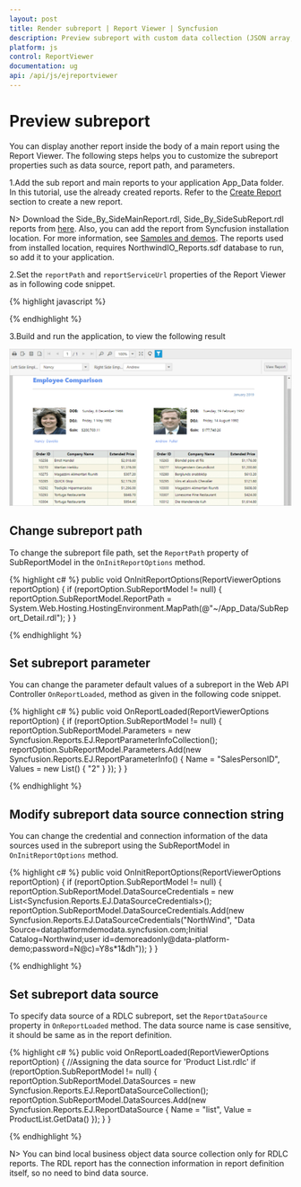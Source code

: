 ```yaml
---
layout: post
title: Render subreport | Report Viewer | Syncfusion
description: Preview subreport with custom data collection (JSON array, IList, DataSet, and DataTable) and parameter using JavaScript Report Viewer.
platform: js
control: ReportViewer
documentation: ug
api: /api/js/ejreportviewer
---
```


# Preview subreport

You can display another report inside the body of a main report using the Report Viewer. The following steps helps you to customize the subreport properties such as data source, report path, and parameters.

1.Add the sub report and main reports to your application App_Data folder. In this tutorial, use the already created reports. Refer to the [Create Report](/js/reportviewer/how-to/create-report) section to create a new report.

N> Download the Side_By_SideMainReport.rdl, Side_By_SideSubReport.rdl reports from [here](http://www.syncfusion.com/downloads/support/directtrac/general/ze/Subreports-1004880284). Also, you can add the report from Syncfusion installation location. For more information, see [Samples and demos](/js/reportviewer/samples-and-demos). The reports used from installed location, requires NorthwindIO_Reports.sdf database to run, so add it to your application.

2.Set the `reportPath` and `reportServiceUrl` properties of the Report Viewer as in following code snippet.

{% highlight javascript %}
        <script type="text/javascript">
            $(function () {
                $("#viewer").ejReportViewer({
                    reportServiceUrl: "/api/ReportsApi",
                    reportPath: '~/App_Data/Side_By_SideMainReport.rdl',
                });
            });
        </script>

{% endhighlight %}

3.Build and run the application, to view the following result

![Employee comparison using subreport report item](images/getting-started/side-by-side-subreport.png)

## Change subreport path
To change the subreport file path, set the `ReportPath` property of SubReportModel in the `OnInitReportOptions` method.

{% highlight c# %}
        public void OnInitReportOptions(ReportViewerOptions reportOption)
        {
            if (reportOption.SubReportModel != null)
            {
                reportOption.SubReportModel.ReportPath = System.Web.Hosting.HostingEnvironment.MapPath(@"~/App_Data/SubReport_Detail.rdl");
            }
        }

{% endhighlight %}

## Set subreport parameter
You can change the parameter default values of a subreport in the Web API Controller `OnReportLoaded`, method as given in the following code snippet.

{% highlight c# %}
        public void OnReportLoaded(ReportViewerOptions reportOption)
        {
            if (reportOption.SubReportModel != null)
            {
                reportOption.SubReportModel.Parameters = new Syncfusion.Reports.EJ.ReportParameterInfoCollection();
                reportOption.SubReportModel.Parameters.Add(new Syncfusion.Reports.EJ.ReportParameterInfo()
                {
                    Name = "SalesPersonID",
                    Values = new List<string>() { "2" }
                });
            }
        }

{% endhighlight %}

## Modify subreport data source connection string
You can change the credential and connection information of the data sources used in the subreport using the SubReportModel in `OnInitReportOptions` method.

{% highlight c# %}
        public void OnInitReportOptions(ReportViewerOptions reportOption)
        {
            if (reportOption.SubReportModel != null)
            {
                reportOption.SubReportModel.DataSourceCredentials = new List<Syncfusion.Reports.EJ.DataSourceCredentials>();
                reportOption.SubReportModel.DataSourceCredentials.Add(new Syncfusion.Reports.EJ.DataSourceCredentials("NorthWind", "Data Source=dataplatformdemodata.syncfusion.com;Initial Catalog=Northwind;user id=demoreadonly@data-platform-demo;password=N@c)=Y8s*1&dh"));
            }
        }

{% endhighlight %}

## Set subreport data source
To specify data source of a RDLC subreport, set the `ReportDataSource` property in `OnReportLoaded` method. The data source name is case sensitive, it should be same as in the report definition.

{% highlight c# %}
        public void OnReportLoaded(ReportViewerOptions reportOption)
        {
            //Assigning the data source for 'Product List.rdlc'
            if (reportOption.SubReportModel != null)
            {
                reportOption.SubReportModel.DataSources = new Syncfusion.Reports.EJ.ReportDataSourceCollection();
                reportOption.SubReportModel.DataSources.Add(new Syncfusion.Reports.EJ.ReportDataSource { Name = "list", Value = ProductList.GetData() });
            }
        }

{% endhighlight %}

N> You can bind local business object data source collection only for RDLC reports. The RDL report has the connection information in report definition itself, so no need to bind data source.


